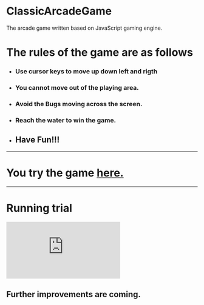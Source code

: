 # ClassicArcadeGame
The arcade game written based on JavaScript gaming engine.
<h1>The rules of the game are as follows</h1>
<ul>
    <li><h3>Use cursor keys to move up down left and rigth</h3></li>
    <li><h3>You cannot move out of the playing area.</h3></li>
    <li><h3>Avoid the Bugs moving across the screen.</h3></li>
    <li><h3>Reach the water to win the game.</h3></li>
    <li><h2>Have Fun!!!</h2></li>
</ul>
<hr>
<h1>You try the game <a href="https://oreanroy.github.io/ClassicArcadeGame/">here.</a></h1>
<hr>
<h1>Running trial</h1>
<embed src="https://oreanroy.github.io/ClassicArcadeGame/" style="">
<h2>Further improvements are coming.</h2>